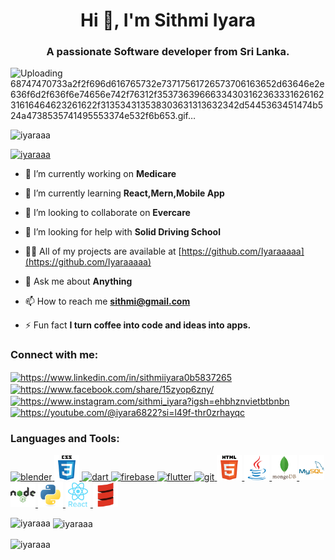 <h1 align="center">Hi 👋, I'm Sithmi Iyara</h1>
<h3 align="center">A passionate Software developer from Sri Lanka.</h3>

![Uploading 68747470733a2f2f696d616765732e73717561726573706163652d63646e2e636f6d2f636f6e74656e742f76312f3537363966633430316236333162616231616464623261622f313534313538303631313632342d5445363451474b524a4738535741495553374e532f6b653.gif…]()


<p align="left"> <img src="https://komarev.com/ghpvc/?username=iyaraaa&label=Profile%20views&color=0e75b6&style=flat" alt="iyaraaa" /> </p>

<p align="left"> <a href="https://github.com/ryo-ma/github-profile-trophy"><img src="https://github-profile-trophy.vercel.app/?username=iyaraaa" alt="iyaraaa" /></a> </p>

- 🔭 I’m currently working on **Medicare**

- 🌱 I’m currently learning **React,Mern,Mobile App**

- 👯 I’m looking to collaborate on **Evercare**

- 🤝 I’m looking for help with **Solid Driving School**

- 👨‍💻 All of my projects are available at [https://github.com/Iyaraaaaa](https://github.com/Iyaraaaaa)

- 💬 Ask me about **Anything**

- 📫 How to reach me **sithmi@gmail.com**

- ⚡ Fun fact **I turn coffee into code and ideas into apps.**

<h3 align="left">Connect with me:</h3>
<p align="left">
<a href="https://linkedin.com/in/https://www.linkedin.com/in/sithmiiyara0b5837265" target="blank"><img align="center" src="https://raw.githubusercontent.com/rahuldkjain/github-profile-readme-generator/master/src/images/icons/Social/linked-in-alt.svg" alt="https://www.linkedin.com/in/sithmiiyara0b5837265" height="30" width="40" /></a>
<a href="https://fb.com/https://www.facebook.com/share/15zyop6zny/" target="blank"><img align="center" src="https://raw.githubusercontent.com/rahuldkjain/github-profile-readme-generator/master/src/images/icons/Social/facebook.svg" alt="https://www.facebook.com/share/15zyop6zny/" height="30" width="40" /></a>
<a href="https://instagram.com/https://www.instagram.com/sithmi_iyara?igsh=ehbhznvietbtbnbn" target="blank"><img align="center" src="https://raw.githubusercontent.com/rahuldkjain/github-profile-readme-generator/master/src/images/icons/Social/instagram.svg" alt="https://www.instagram.com/sithmi_iyara?igsh=ehbhznvietbtbnbn" height="30" width="40" /></a>
<a href="https://www.youtube.com/c/https://youtube.com/@iyara6822?si=l49f-thr0zrhayqc" target="blank"><img align="center" src="https://raw.githubusercontent.com/rahuldkjain/github-profile-readme-generator/master/src/images/icons/Social/youtube.svg" alt="https://youtube.com/@iyara6822?si=l49f-thr0zrhayqc" height="30" width="40" /></a>
</p>

<h3 align="left">Languages and Tools:</h3>
<p align="left"> <a href="https://www.blender.org/" target="_blank" rel="noreferrer"> <img src="https://download.blender.org/branding/community/blender_community_badge_white.svg" alt="blender" width="40" height="40"/> </a> <a href="https://www.w3schools.com/css/" target="_blank" rel="noreferrer"> <img src="https://raw.githubusercontent.com/devicons/devicon/master/icons/css3/css3-original-wordmark.svg" alt="css3" width="40" height="40"/> </a> <a href="https://dart.dev" target="_blank" rel="noreferrer"> <img src="https://www.vectorlogo.zone/logos/dartlang/dartlang-icon.svg" alt="dart" width="40" height="40"/> </a> <a href="https://firebase.google.com/" target="_blank" rel="noreferrer"> <img src="https://www.vectorlogo.zone/logos/firebase/firebase-icon.svg" alt="firebase" width="40" height="40"/> </a> <a href="https://flutter.dev" target="_blank" rel="noreferrer"> <img src="https://www.vectorlogo.zone/logos/flutterio/flutterio-icon.svg" alt="flutter" width="40" height="40"/> </a> <a href="https://git-scm.com/" target="_blank" rel="noreferrer"> <img src="https://www.vectorlogo.zone/logos/git-scm/git-scm-icon.svg" alt="git" width="40" height="40"/> </a> <a href="https://www.w3.org/html/" target="_blank" rel="noreferrer"> <img src="https://raw.githubusercontent.com/devicons/devicon/master/icons/html5/html5-original-wordmark.svg" alt="html5" width="40" height="40"/> </a> <a href="https://www.java.com" target="_blank" rel="noreferrer"> <img src="https://raw.githubusercontent.com/devicons/devicon/master/icons/java/java-original.svg" alt="java" width="40" height="40"/> </a> <a href="https://www.mongodb.com/" target="_blank" rel="noreferrer"> <img src="https://raw.githubusercontent.com/devicons/devicon/master/icons/mongodb/mongodb-original-wordmark.svg" alt="mongodb" width="40" height="40"/> </a> <a href="https://www.mysql.com/" target="_blank" rel="noreferrer"> <img src="https://raw.githubusercontent.com/devicons/devicon/master/icons/mysql/mysql-original-wordmark.svg" alt="mysql" width="40" height="40"/> </a> <a href="https://nodejs.org" target="_blank" rel="noreferrer"> <img src="https://raw.githubusercontent.com/devicons/devicon/master/icons/nodejs/nodejs-original-wordmark.svg" alt="nodejs" width="40" height="40"/> </a> <a href="https://www.python.org" target="_blank" rel="noreferrer"> <img src="https://raw.githubusercontent.com/devicons/devicon/master/icons/python/python-original.svg" alt="python" width="40" height="40"/> </a> <a href="https://reactjs.org/" target="_blank" rel="noreferrer"> <img src="https://raw.githubusercontent.com/devicons/devicon/master/icons/react/react-original-wordmark.svg" alt="react" width="40" height="40"/> </a> <a href="https://www.scala-lang.org" target="_blank" rel="noreferrer"> <img src="https://raw.githubusercontent.com/devicons/devicon/master/icons/scala/scala-original.svg" alt="scala" width="40" height="40"/> </a> </p>

<p><img align="left" src="https://github-readme-stats.vercel.app/api/top-langs?username=iyaraaa&show_icons=true&locale=en&layout=compact" alt="iyaraaa" /></p>

<p>&nbsp;<img align="center" src="https://github-readme-stats.vercel.app/api?username=iyaraaa&show_icons=true&locale=en" alt="iyaraaa" /></p>

<p><img align="center" src="https://github-readme-streak-stats.herokuapp.com/?user=iyaraaa&" alt="iyaraaa" /></p>
